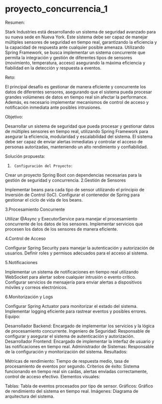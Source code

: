 # proyecto_concurrencia_1

Resumen:

Stark Industries está desarrollando un sistema de seguridad avanzado para su nueva sede en Nueva York. Este sistema debe ser capaz de manejar múltiples sensores de seguridad en tiempo real, garantizando la eficiencia y la capacidad de respuesta ante cualquier posible amenaza. Utilizando Spring Framework, se busca implementar un sistema concurrente que permita la integración y gestión de diferentes tipos de sensores (movimiento, temperatura, acceso) asegurando la máxima eficiencia y fiabilidad en la detección y respuesta a eventos.

Reto:

El principal desafío es gestionar de manera eficiente y concurrente los datos de diferentes sensores, asegurando que el sistema pueda procesar grandes volúmenes de datos en tiempo real sin afectar la performance. Además, es necesario implementar mecanismos de control de acceso y notificación inmediata ante posibles intrusiones.

Objetivo:

Desarrollar un sistema de seguridad que pueda procesar y gestionar datos de múltiples sensores en tiempo real, utilizando Spring Framework para asegurar la eficiencia, modularidad y escalabilidad del sistema. El sistema debe ser capaz de enviar alertas inmediatas y controlar el acceso de personas autorizadas, manteniendo un alto rendimiento y confiabilidad.

Solución propuesta:

1.      Configuración del Proyecto:

Crear un proyecto Spring Boot con dependencias necesarias para la gestión de seguridad y concurrencia.
2.Gestión de Sensores

  Implementar beans para cada tipo de sensor utilizando el principio de Inversión de Control (IoC).
Configurar el contenedor de Spring para gestionar el ciclo de vida de los beans.

3.Procesamiento Concurrente

Utilizar @Async y ExecutorService para manejar el procesamiento concurrente de los datos de los sensores.
Implementar servicios que procesen los datos de los sensores de manera eficiente.

4.Control de Acceso

Configurar Spring Security para manejar la autenticación y autorización de usuarios.
Definir roles y permisos adecuados para el acceso al sistema.

5.Notificaciones

Implementar un sistema de notificaciones en tiempo real utilizando WebSocket para alertar sobre cualquier intrusión o evento crítico.
Configurar servicios de mensajería para enviar alertas a dispositivos móviles y correos electrónicos.

6.Monitorización y Logs

Configurar Spring Actuator para monitorizar el estado del sistema.
Implementar logging eficiente para rastrear eventos y posibles errores.
Equipo:

Desarrollador Backend: Encargado de implementar los servicios y la lógica de procesamiento concurrente.
Ingeniero de Seguridad: Responsable de configurar y asegurar el sistema de autenticación y autorización.
Desarrollador Frontend: Encargado de implementar la interfaz de usuario y las notificaciones en tiempo real.
Administrador de Sistemas: Responsable de la configuración y monitorización del sistema.
Resultados:

Métricas de rendimiento: Tiempo de respuesta medio, tasa de procesamiento de eventos por segundo.
Criterios de éxito: Sistema funcionando en tiempo real sin caídas, alertas enviadas correctamente, control de acceso efectivo.
Elementos visuales:

Tablas: Tabla de eventos procesados por tipo de sensor.
Gráficos: Gráfico de rendimiento del sistema en tiempo real.
Imágenes: Diagrama de arquitectura del sistema.
